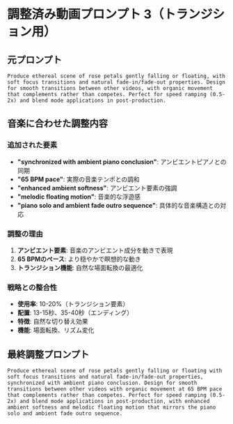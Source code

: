 # 調整済み動画プロンプト 3（トランジション用）

## 元プロンプト
```
Produce ethereal scene of rose petals gently falling or floating, with soft focus transitions and natural fade-in/fade-out properties. Design for smooth transitions between other videos, with organic movement that complements rather than competes. Perfect for speed ramping (0.5-2x) and blend mode applications in post-production.
```

## 音楽に合わせた調整内容

### 追加された要素
- **"synchronized with ambient piano conclusion"**: アンビエントピアノとの同期
- **"65 BPM pace"**: 実際の音楽テンポとの調和
- **"enhanced ambient softness"**: アンビエント要素の強調
- **"melodic floating motion"**: 音楽的な浮遊感
- **"piano solo and ambient fade outro sequence"**: 具体的な音楽構造との対応

### 調整の理由
1. **アンビエント要素**: 音楽のアンビエント成分を動きで表現
2. **65 BPMのペース**: より穏やかで瞑想的な動き
3. **トランジション機能**: 自然な場面転換の最適化

### 戦略との整合性
- **使用率**: 10-20%（トランジション要素）
- **配置**: 13-15秒、35-40秒（エンディング）
- **特徴**: 自然な切り替え効果
- **機能**: 場面転換、リズム変化

## 最終調整プロンプト
```
Produce ethereal scene of rose petals gently falling or floating with soft focus transitions and natural fade-in/fade-out properties, synchronized with ambient piano conclusion. Design for smooth transitions between other videos with organic movement at 65 BPM pace that complements rather than competes. Perfect for speed ramping (0.5-2x) and blend mode applications in post-production, with enhanced ambient softness and melodic floating motion that mirrors the piano solo and ambient fade outro sequence.
```